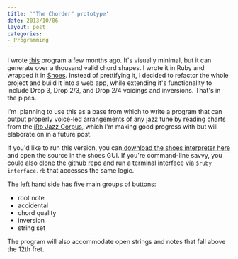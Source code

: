 ```yaml
---
title: '"The Chorder" prototype'
date: 2013/10/06
layout: post
categories:
- Programming
---
```


I wrote [this](https://github.com/urthbound/chorder) program a few months ago. It's visually minimal, but it can generate over a thousand valid chord shapes. I wrote it in Ruby and wrapped it in <a href="http://shoesrb.com/" target="_blank">Shoes</a>. Instead of prettifying it, I decided to refactor the whole project and build it into a web app, while extending it's functionality to include Drop 3, Drop 2/3, and Drop 2/4 voicings and inversions. That's in the pipes.

I'm  planning to use this as a base from which to write a program that can output properly voice-led arrangements of any jazz tune by reading charts from the <a href="http://musiccog.ohio-state.edu/home/index.php/iRb_Jazz_Corpus" target="_blank">iRb Jazz Corpus</a>, which I'm making good progress with but will elaborate on in a future post.

If you'd like to run this version, you can<a href="http://shoesrb.com/downloads.html" target="_blank"> download the shoes interpreter here</a> and open the source in the shoes GUI. If you're command-line savvy, you could also <a href="https://github.com/urthbound/chorder" target="_blank">clone the github repo</a> and run a terminal interface via `$ruby interface.rb` that accesses the same logic.

The left hand side has five main groups of buttons:

<ul>
        <li>root note</li>
        <li>accidental</li>
        <li>chord quality</li>
        <li>inversion</li>
        <li>string set</li>
</ul>

The program will also accommodate open strings and notes that fall above the 12th fret.
